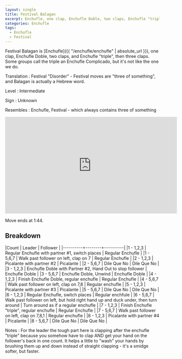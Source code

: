```yaml
---
layout: single
title: Festival Balagan
excerpt: Enchufle, one clap, Enchufle Doble, two claps, Enchufle "triple", three claps.
categories: Enchufle
tags: 
  - Enchufle
  - Festival
---
```


Festival Balagan is [Enchufle]({{ "/enchufle/enchufle" | absolute_url }}), 
one clap, Enchufle Doble, two claps, and Enchufle "triple", then
three claps.  Some groups call the triple an Enchufle Complicado, but it's not like the one
we do.  

Translation
: Festival "Disorder" - Festival moves are "three of something", and Balagan is actually a Hebrew word. 

Level
: Intermediate

Sign
: Unknown

Resembles
: Enchufle, Festival - which always contains three of something

<iframe width="560" height="315"  src="https://www.youtube-nocookie.com/embed/AViak0tRjZY?rel=0&start=60&end=97" frameborder="0" allowfullscreen></iframe>

Move ends at 1:44.  

## Breakdown

|Count     | Leader | Follower |
|----------+--------+----------|
|1 - 1,2,3 | Regular Enchufle with partner #1, switch places | Regular Enchufle |
|1 - 5,6,7 | Walk past follower on left, clap on 7 | Regular Enchufle |
|2 - 1,2,3 | Picalante with partner #2 | Picalante |
|2 - 5,6,7 | Dile Que No | Dile Que No |
|3 - 1,2,3 | Enchufle Doble with Partner #2, Hand Out to stop follower | Enchufle Doble  |
|3 - 5,6,7 | Enchufle Doble, Unwind | Enchufle Doble |
|4 - 1,2,3 | Finish Enchufle Doble, regular enchufle | Regular Enchufle |
|4 - 5,6,7 | Walk past follower on left, clap on 7,8 | Regular enchufle |
|5 - 1,2,3 | Picalante with partner #3 | Picalante |
|5 - 5,6,7 | Dile Que No | Dile Que No |
|6 - 1,2,3 | Regular Enchufle, switch places | Regular enchfule |
|6 - 5,6,7 | Walk past follower on left, but hold right hand up and duck under, then turn around | Turn around as if a regular enchufle |
|7 - 1,2,3 | Finish Enchufle "triple", regular enchufle | Regular Enchufle |
|7 - 5,6,7 | Walk past follower on left, clap on 7,8,1 | Regular enchufle |
|8 - 1,2,3 | Picalante with partner #4 | Picalante |
|8 - 5,6,7 | Dile Que No | Dile Que No |

Notes
: For the leader the tough part here is clapping after the enchufle "triple" because you somehow have 
to clap AND get your hand on the follower's back in one count.  It helps a little to 
"wash" your hands by brushing them up and down instead of straight clapping - it's a smidge
softer, but faster.   